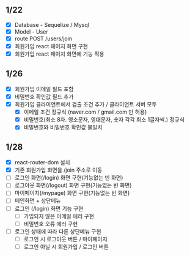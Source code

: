 ## 1/22
- [x] Database - Sequelize / Mysql
- [x] Model - User
- [x] route POST /users/join
- [x] 회원가입 react 페이지 화면 구현
- [x] 회원가입 react 페이지 화면에 기능 적용

## 1/26
- [x] 회원가입 이메일 필드 포함
- [x] 비밀번호 확인값 필드 추가
- [x] 회원가입 클라이언트에서 검출 조건 추가 / 클라이언트 서버 모두
	- [x] 이메일 조건 정규식 (naver.com / gmail.com 만 허용)
	- [x] 비밀번호(최소 8자. 영소문자, 영대문자, 숫자 각각 최소 1글자씩.) 정규식
	- [x] 비밀번호와 비밀번호 확인값 불일치

## 1/28
- [x] react-router-dom 설치
- [x] 기존 회원가입 화면을 /join 주소로 이동
- [ ] 로그인 화면(/login) 화면 구현(기능없는 빈 화면)
- [ ] 로그아웃 화면(/logout) 화면 구현(기능없는 빈 화면)
- [ ] 마이페이지(/mypage) 화면 구현(기능없는 빈 화면)
- [ ] 메인화면 + 상단메뉴
- [ ] 로그인 (/login) 화면 기능 구현
	- [ ] 가입되지 않은 이메일 에러 구현
	- [ ] 비밀번호 오류 에러 구현
- [ ] 로그인 상태에 따라 다른 상단메뉴 구현
	- [ ] 로그인 시 로그아웃 버튼 / 마이페이지
	- [ ] 로그인 아닐 시 회원가입 / 로그인 버튼